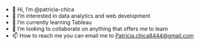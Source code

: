 - 👋 Hi, I’m @patricia-chica
- 👀 I’m interested in data analytics and web development 
- 🌱 I’m currently learning Tableau
- 💞️ I’m looking to collaborate on anything that offers me to learn 
- 📫 How to reach me you can email me to Patricia.chica8444@gmail.com

<!---
patricia-chica/patricia-chica is a ✨ special ✨ repository because its `README.md` (this file) appears on your GitHub profile.
You can click the Preview link to take a look at your changes.
--->

